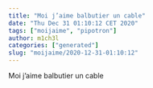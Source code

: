 ```yaml
---
title: "Moi j’aime balbutier un cable"
date: "Thu Dec 31 01:10:12 CET 2020"
tags: ["moijaime", "pipotron"]
author: m1ch3l
categories: ["generated"]
slug: "moijaime/2020-12-31-01:10:12"
---
```


Moi j’aime balbutier un cable
